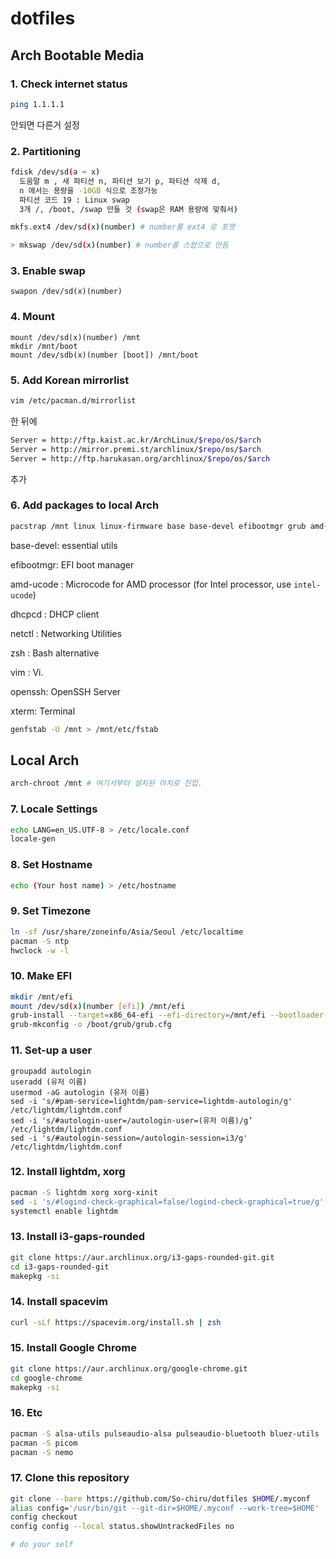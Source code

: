 # dotfiles

## Arch Bootable Media

### 1. Check internet status 

```sh
ping 1.1.1.1
```

안되면 다른거 설정

### 2. Partitioning

```sh
fdisk /dev/sd(a ~ x)
  도움말 m , 새 파티션 n, 파티션 보기 p, 파티션 삭제 d,
  n 에서는 용량을 -10GB 식으로 조정가능
  파티션 코드 19 : Linux swap
  3개 /, /boot, /swap 만들 것 (swap은 RAM 용량에 맞춰서)
```

```sh
mkfs.ext4 /dev/sd(x)(number) # number를 ext4 로 포맷
```

```sh
> mkswap /dev/sd(x)(number) # number를 스왑으로 만듬
```

### 3. Enable swap

```
swapon /dev/sd(x)(number)
```

### 4. Mount

```
mount /dev/sd(x)(number) /mnt
mkdir /mnt/boot
mount /dev/sdb(x)(number [boot]) /mnt/boot
```

### 5. Add Korean mirrorlist

```sh
vim /etc/pacman.d/mirrorlist
```

한 뒤에

```sh
Server = http://ftp.kaist.ac.kr/ArchLinux/$repo/os/$arch
Server = http://mirror.premi.st/archlinux/$repo/os/$arch
Server = http://ftp.harukasan.org/archlinux/$repo/os/$arch
```

추가

### 6. Add packages to local Arch

```sh
pacstrap /mnt linux linux-firmware base base-devel efibootmgr grub amd-ucode dhcpcd netctl zsh git vim neovim openssh xterm
```

base-devel: essential utils

efibootmgr: EFI boot manager

amd-ucode : Microcode for AMD processor (for Intel processor, use `intel-ucode`)

dhcpcd : DHCP client

netctl : Networking Utilities

zsh : Bash alternative

vim : Vi.

openssh: OpenSSH Server

xterm: Terminal


```sh
genfstab -U /mnt > /mnt/etc/fstab
```

## Local Arch

```sh
arch-chroot /mnt # 여기서부터 설치된 아치로 진입.
```

### 7. Locale Settings

```sh
echo LANG=en_US.UTF-8 > /etc/locale.conf
locale-gen
```

### 8. Set Hostname

```sh
echo (Your host name) > /etc/hostname
```

### 9. Set Timezone

```sh
ln -sf /usr/share/zoneinfo/Asia/Seoul /etc/localtime
pacman -S ntp
hwclock -w -l
```

### 10. Make EFI

```sh
mkdir /mnt/efi
mount /dev/sd(x)(number [efi]) /mnt/efi
grub-install --target=x86_64-efi --efi-directory=/mnt/efi --bootloader-id=GRUB
grub-mkconfig -o /boot/grub/grub.cfg
```

### 11. Set-up a user

```
groupadd autologin
useradd (유저 이름)
usermod -aG autologin (유저 이름)
sed -i 's/#pam-service=lightdm/pam-service=lightdm-autologin/g' /etc/lightdm/lightdm.conf
sed -i 's/#autologin-user=/autologin-user=(유저 이름)/g’ /etc/lightdm/lightdm.conf
sed -i 's/#autologin-session=/autologin-session=i3/g' /etc/lightdm/lightdm.conf
```

### 12. Install lightdm, xorg

```sh
pacman -S lightdm xorg xorg-xinit
sed -i 's/#logind-check-graphical=false/logind-check-graphical=true/g' /etc/lightdm/lightdm.conf
systemctl enable lightdm
```

### 13. Install i3-gaps-rounded

```sh
git clone https://aur.archlinux.org/i3-gaps-rounded-git.git
cd i3-gaps-rounded-git
makepkg -si
```

### 14. Install spacevim

```sh
curl -sLf https://spacevim.org/install.sh | zsh
```

### 15. Install Google Chrome

```sh
git clone https://aur.archlinux.org/google-chrome.git
cd google-chrome
makepkg -si
```

### 16. Etc

```sh
pacman -S alsa-utils pulseaudio-alsa pulseaudio-bluetooth bluez-utils
pacman -S picom 
pacman -S nemo
```

### 17. Clone this repository

```sh
git clone --bare https://github.com/So-chiru/dotfiles $HOME/.myconf
alias config='/usr/bin/git --git-dir=$HOME/.myconf --work-tree=$HOME'
config checkout
config config --local status.showUntrackedFiles no

# do your self
``` 
